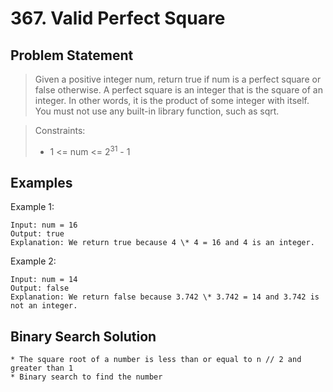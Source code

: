 # 367. Valid Perfect Square

## Problem Statement

> Given a positive integer num, return true if num is a perfect square or false otherwise.
> A perfect square is an integer that is the square of an integer. In other words, it is the product of some integer with itself.
> You must not use any built-in library function, such as sqrt.

> Constraints:
>
> - 1 <= num <= 2<sup>31</sup> - 1

## Examples

Example 1:

```
Input: num = 16
Output: true
Explanation: We return true because 4 \* 4 = 16 and 4 is an integer.
```

Example 2:

```
Input: num = 14
Output: false
Explanation: We return false because 3.742 \* 3.742 = 14 and 3.742 is not an integer.
```

## Binary Search Solution

```
* The square root of a number is less than or equal to n // 2 and greater than 1
* Binary search to find the number
```
